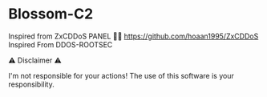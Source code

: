 # Blossom-C2

Inspired from ZxCDDoS PANEL 🤝💖
https://github.com/hoaan1995/ZxCDDoS
Inspired From DDOS-ROOTSEC

⚠️ Disclaimer ⚠️

I'm not responsible for your actions!
The use of this software is your responsibility.